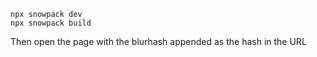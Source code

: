 
```
npx snowpack dev
npx snowpack build
```

Then open the page with the blurhash appended as the hash in the URL
